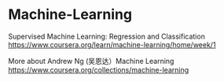 # Machine-Learning

Supervised Machine Learning: Regression and Classification
https://www.coursera.org/learn/machine-learning/home/week/1

More about Andrew Ng (吴恩达）Machine Learning
https://www.coursera.org/collections/machine-learning
